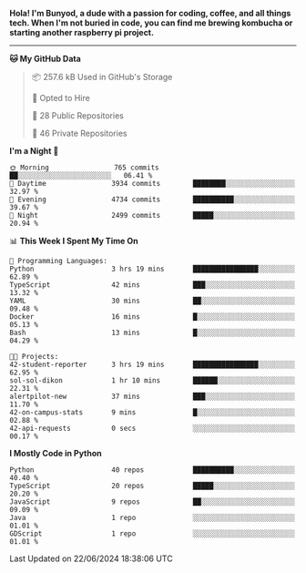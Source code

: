 <p>
<b>Hola! I'm Bunyod, a dude with a passion for coding, coffee, and all things tech. When I'm not buried in code, you can find me brewing kombucha or starting another raspberry pi project.</b>
</p>

---

<!--START_SECTION:waka-->
**🐱 My GitHub Data** 

> 📦 257.6 kB Used in GitHub's Storage 
 > 
> 💼 Opted to Hire
 > 
> 📜 28 Public Repositories 
 > 
> 🔑 46 Private Repositories 
 > 
**I'm a Night 🦉** 

```text
🌞 Morning                765 commits         ██░░░░░░░░░░░░░░░░░░░░░░░   06.41 % 
🌆 Daytime                3934 commits        ████████░░░░░░░░░░░░░░░░░   32.97 % 
🌃 Evening                4734 commits        ██████████░░░░░░░░░░░░░░░   39.67 % 
🌙 Night                  2499 commits        █████░░░░░░░░░░░░░░░░░░░░   20.94 % 
```


📊 **This Week I Spent My Time On** 

```text
💬 Programming Languages: 
Python                   3 hrs 19 mins       ████████████████░░░░░░░░░   62.89 % 
TypeScript               42 mins             ███░░░░░░░░░░░░░░░░░░░░░░   13.32 % 
YAML                     30 mins             ██░░░░░░░░░░░░░░░░░░░░░░░   09.48 % 
Docker                   16 mins             █░░░░░░░░░░░░░░░░░░░░░░░░   05.13 % 
Bash                     13 mins             █░░░░░░░░░░░░░░░░░░░░░░░░   04.29 % 

🐱‍💻 Projects: 
42-student-reporter      3 hrs 19 mins       ████████████████░░░░░░░░░   62.95 % 
sol-sol-dikon            1 hr 10 mins        ██████░░░░░░░░░░░░░░░░░░░   22.31 % 
alertpilot-new           37 mins             ███░░░░░░░░░░░░░░░░░░░░░░   11.70 % 
42-on-campus-stats       9 mins              █░░░░░░░░░░░░░░░░░░░░░░░░   02.88 % 
42-api-requests          0 secs              ░░░░░░░░░░░░░░░░░░░░░░░░░   00.17 % 
```

**I Mostly Code in Python** 

```text
Python                   40 repos            ██████████░░░░░░░░░░░░░░░   40.40 % 
TypeScript               20 repos            █████░░░░░░░░░░░░░░░░░░░░   20.20 % 
JavaScript               9 repos             ██░░░░░░░░░░░░░░░░░░░░░░░   09.09 % 
Java                     1 repo              ░░░░░░░░░░░░░░░░░░░░░░░░░   01.01 % 
GDScript                 1 repo              ░░░░░░░░░░░░░░░░░░░░░░░░░   01.01 % 
```




 Last Updated on 22/06/2024 18:38:06 UTC
<!--END_SECTION:waka-->
